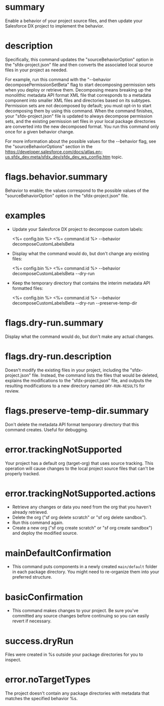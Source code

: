 # summary

Enable a behavior of your project source files, and then update your Salesforce DX project to implement the behavior.

# description

Specifically, this command updates the "sourceBehaviorOption" option in the "sfdx-project.json" file and then converts the associated local source files in your project as needed.

For example, run this command with the "--behavior decomposePermissionSetBeta" flag to start decomposing permission sets when you deploy or retrieve them. Decomposing means breaking up the monolithic metadata API format XML file that corresponds to a metadata component into smaller XML files and directories based on its subtypes. Permission sets are not decomposed by default; you must opt-in to start decomposing them by using this command. When the command finishes, your "sfdx-project.json" file is updated to always decompose permission sets, and the existing permission set files in your local package directories are converted into the new decomposed format. You run this command only once for a given behavior change.

For more information about the possible values for the --behavior flag, see the "sourceBehaviorOptions" section in the https://developer.salesforce.com/docs/atlas.en-us.sfdx_dev.meta/sfdx_dev/sfdx_dev_ws_config.htm topic.

# flags.behavior.summary

Behavior to enable; the values correspond to the possible values of the "sourceBehaviorOption" option in the "sfdx-project.json" file.

# examples

- Update your Salesforce DX project to decompose custom labels:

  <%= config.bin %> <%= command.id %> --behavior decomposeCustomLabelsBeta

- Display what the command would do, but don't change any existing files:

  <%= config.bin %> <%= command.id %> --behavior decomposeCustomLabelsBeta --dry-run

- Keep the temporary directory that contains the interim metadata API formatted files:

  <%= config.bin %> <%= command.id %> --behavior decomposeCustomLabelsBeta --dry-run --preserve-temp-dir

# flags.dry-run.summary

Display what the command would do, but don't make any actual changes.

# flags.dry-run.description

Doesn't modify the existing files in your project, including the "sfdx-project.json" file. Instead, the command lists the files that would be deleted, explains the modifications to the "sfdx-project.json" file, and outputs the resulting modifications to a new directory named `DRY-RUN-RESULTS` for review.

# flags.preserve-temp-dir.summary

Don't delete the metadata API format temporary directory that this command creates. Useful for debugging.

# error.trackingNotSupported

Your project has a default org (target-org) that uses source tracking. This operation will cause changes to the local project source files that can't be properly tracked.

# error.trackingNotSupported.actions

- Retrieve any changes or data you need from the org that you haven't already retrieved.
- Delete the org ("sf org delete scratch" or "sf org delete sandbox").
- Run this command again.
- Create a new org ("sf org create scratch" or "sf org create sandbox") and deploy the modified source.

# mainDefaultConfirmation

- This command puts components in a newly created `main/default` folder in each package directory. You might need to re-organize them into your preferred structure.

# basicConfirmation

- This command makes changes to your project. Be sure you've committed any source changes before continuing so you can easily revert if necessary.

# success.dryRun

Files were created in %s outside your package directories for you to inspect.

# error.noTargetTypes

The project doesn't contain any package directories with metadata that matches the specified behavior %s.
